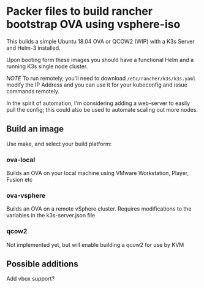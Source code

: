 # Packer files to build rancher bootstrap OVA using vsphere-iso

This builds a simple Ubuntu 18.04 OVA or QCOW2 (WIP) with a K3s Server and Helm-3 installed.

Upon booting form these images you should have a functional Helm and a running K3s single node cluster.

*NOTE* 
To run remotely, you'll need to download `/etc/rancher/k3s/k3s.yaml` modify the IP Address and you can use it for
your kubeconfig and issue commands remotely.

In the spirit of automation, I'm considering adding a web-server to easily pull the config; this could also be used to automate scaling out more nodes.

## Build an image

Use make, and select your build platform:

### ova-local

Builds an OVA on your local machine using VMware Workstation, Player, Fusion etc

### ova-vsphere

Builds an OVA on a remote vSphere cluster.  Requires modifications to the variables in the
k3s-server.json file

### qcow2

Not implemented yet, but will enable building a qcow2 for use by KVM

## Possible additions

Add vbox support?
